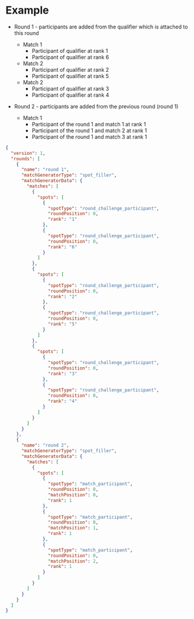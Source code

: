 # Example

+ Round 1 - participants are added from the qualifier which is attached to this round
  + Match 1
    + Participant of qualifier at rank 1
    + Participant of qualifier at rank 6
  + Match 2
    + Participant of qualifier at rank 2
    + Participant of qualifier at rank 5
  + Match 2
    + Participant of qualifier at rank 3
    + Participant of qualifier at rank 4


+ Round 2 - participants are added from the previous round (round 1)
  + Match 1
    + Participant of the round 1 and match 1 at rank 1
    + Participant of the round 1 and match 2 at rank 1
    + Participant of the round 1 and match 3 at rank 1

```json
{
  "version": 1,
  "rounds": [
    {
      "name": "round 1",
      "matchGeneratorType": "spot_filler",
      "matchGeneratorData": {
        "matches": [
          {
            "spots": [
              {
                "spotType": "round_challenge_participant",
                "roundPosition": 0,
                "rank": "1"
              },
              {
                "spotType": "round_challenge_participant",
                "roundPosition": 0,
                "rank": "6"
              }
            ]
          },
          {
            "spots": [
              {
                "spotType": "round_challenge_participant",
                "roundPosition": 0,
                "rank": "2"
              },
              {
                "spotType": "round_challenge_participant",
                "roundPosition": 0,
                "rank": "5"
              }
            ]
          },
          {
            "spots": [
              {
                "spotType": "round_challenge_participant",
                "roundPosition": 0,
                "rank": "3"
              },
              {
                "spotType": "round_challenge_participant",
                "roundPosition": 0,
                "rank": "4"
              }
            ]
          }
        ]
      }
    },
    {
      "name": "round 2",
      "matchGeneratorType": "spot_filler",
      "matchGeneratorData": {
        "matches": [
          {
            "spots": [
              {
                "spotType": "match_participant",
                "roundPosition": 0,
                "matchPosition": 0,
                "rank": 1
              },
              {
                "spotType": "match_participant",
                "roundPosition": 0,
                "matchPosition": 1,
                "rank": 1
              },
              {
                "spotType": "match_participant",
                "roundPosition": 0,
                "matchPosition": 2,
                "rank": 1
              }
            ]
          }
        ]
      }
    }
  ]
}
```
